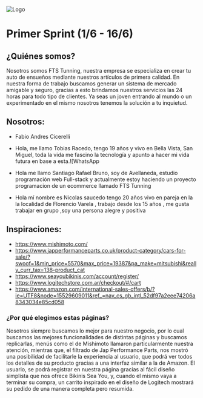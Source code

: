 ![Logo](https://user-images.githubusercontent.com/63321083/121944546-269b5780-cd29-11eb-88d3-f388a3ee64f4.jpeg)


# Primer Sprint (1/6 - 16/6)

## ¿Quiénes somos?

Nosotros somos FTS Tunning, nuestra empresa se especializa en crear tu auto de ensueños mediante nuestros artículos de primera calidad. 
En nuestra forma de trabajo buscamos generar un sistema de mercado amigable y seguro, gracias a esto brindamos nuestros servicios las 24 horas para todo tipo de clientes. Ya seas un joven entrando al mundo o un experimentado en el mismo nosotros tenemos la solución a tu inquietud.

## Nosotros:

- Fabio Andres Cicerelli
- Hola, me llamo Tobias Racedo, tengo 19 años y vivo en Bella Vista, San Miguel, toda la vida me fascino la tecnología y apunto a hacer mi vida futura en base a esta.![WhatsApp 

-  Hola me llamo Santiago Rafael Bruno, soy de Avellaneda, estudio programación web Full-stack y actualmente estoy haciendo un proyecto programacion de un ecommerce llamado FTS Tunning
- Hola mí nombre es Nicolas saucedo tengo 20 años vivo en pareja en la la localidad de Florencio Varela , trabajo desde los 15 años  , me gusta trabajar en grupo ,soy una persona alegre y positiva

## Inspiraciones:

- https://www.mishimoto.com/
-	https://www.japperformanceparts.co.uk/product-category/cars-for-sale/?swoof=1&min_price=5570&max_price=19387&pa_make=mitsubishi&really_curr_tax=138-product_cat 
-	https://www.seayoubikinis.com/account/register/ 
-	https://www.logitechstore.com.ar/checkout/#/cart 
-	https://www.amazon.com/international-sales-offers/b/?ie=UTF8&node=15529609011&ref_=nav_cs_gb_intl_52df97a2eee74206a8343034e85cd058 
### ¿Por qué elegimos estas páginas?

  Nosotros siempre buscamos lo mejor para nuestro negocio, por lo cual buscamos las mejores funcionalidades de distintas páginas y buscamos replicarlas, menús como el de Mishimoto llamaron particularmente nuestra atención, mientras que, el filtrado de Jap Performance Parts, nos mostró una posibilidad de facilitarle la experiencia al usuario, que podrá ver todos los detalles de su producto gracias a una interfaz similar a la de Amazon.  El usuario, se podrá registrar en nuestra página gracias al fácil diseño simplista que nos ofrece Bikinis Sea You, y, cuando el mismo vaya a terminar su compra, un carrito inspirado en el diseño de Logitech mostrará su pedido de una manera completa pero resumida.
